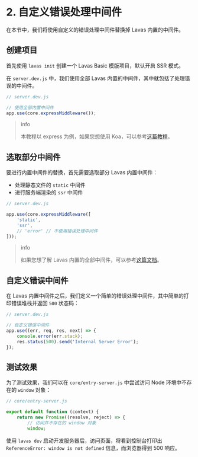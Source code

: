 # 2. 自定义错误处理中间件

在本节中，我们将使用自定义的错误处理中间件替换掉 Lavas 内置的中间件。

## 创建项目

首先使用 `lavas init` 创建一个 Lavas Basic 模版项目，默认开启 SSR 模式。

在 `server.dev.js` 中，我们使用全部 Lavas 内置的中间件，其中就包括了处理错误的中间件。
```javascript
// server.dev.js

// 使用全部内置中间件
app.use(core.expressMiddleware());
```

> info
>
> 本教程以 express 为例，如果您想使用 Koa，可以参考[这篇教程](/codelab/koa/01introduction)。

## 选取部分中间件

要进行内置中间件的替换，首先需要选取部分 Lavas 内置中间件：
* 处理静态文件的 `static` 中间件
* 进行服务端渲染的 `ssr` 中间件
```javascript
// server.dev.js

app.use(core.expressMiddleware([
    'static',
    'ssr',
    // 'error' // 不使用错误处理中间件
]));
```

> info
>
> 如果您想了解 Lavas 内置的全部中间件，可以参考[这篇文档](/guide/v2/advanced/core-api#lavas-%E5%86%85%E7%BD%AE%E4%B8%AD%E9%97%B4%E4%BB%B6)。

## 自定义错误中间件

在 Lavas 内置中间件之后，我们定义一个简单的错误处理中间件，其中简单的打印错误堆栈并返回 `500` 状态码：
```javascript
// server.dev.js

// 自定义错误中间件
app.use((err, req, res, next) => {
    console.error(err.stack);
    res.status(500).send('Internal Server Error');
});
```

## 测试效果

为了测试效果，我们可以在 `core/entry-server.js` 中尝试访问 Node 环境中不存在的 `window` 对象：
```javascript
// core/entry-server.js

export default function (context) {
    return new Promise((resolve, reject) => {
        // 访问并不存在的 window 对象
        window;
```

使用 `lavas dev` 启动开发服务器后，访问页面，将看到控制台打印出 `ReferenceError: window is not defined` 信息，而浏览器得到 500 响应。
